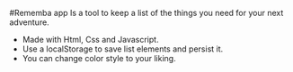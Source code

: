 #Rememba app
Is a tool to keep a list of the things you need for your next adventure.

- Made with Html, Css and Javascript.
- Use a localStorage to save list elements and persist it.
- You can change color style to your liking.

